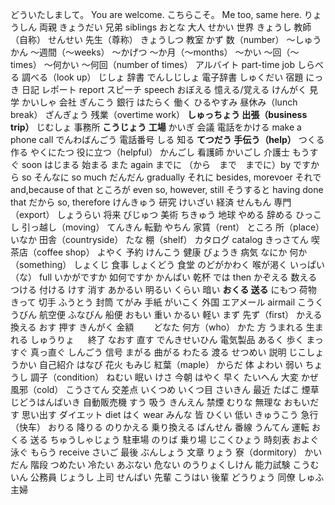 どういたしまして。 You are welcome.
こちらこそ。 Me too, same here.
りょうしん          両親
きょうだい          兄弟    siblings
おとな              大人
せかい              世界
きょうし            教師（自称）
せんせい            先生（尊称）
きょうしつ          教室
かず                数（number）
～しゅうかん        ～週間（～weeks）
～かげつ            ～か月（～months）
～かい             ～回（～times）
～何かい            ～何回（number of times）
アルバイト          part-time job
しらべる            調べる（look up）
じしょ              辞書
でんしじしょ        電子辞書
しゅくだい          宿題
にっき              日記
レポート            report
スピーチ            speech
おぼえる            憶える/覚える
けんがく            見学
かいしゃ            会社
ぎんこう            銀行
はたらく            働く
ひるやすみ          昼休み（lunch break）
ざんぎょう          残業（overtime work）
**しゅっちょう        出張（business trip）**
じむしょ            事務所
**こうじょう          工場**
かいぎ              会議
電話をかける        make a phone call
でんわばんごう      電話番号
しる               知る
**てつだう           手伝う（help）**
つくる             作る
やくにたつ          役に立つ（helpful）
かんごし            看護師
かいごし            介護士
もうすぐ            soon
はじまる            始まる
また                again
までに              （から　まで　までに）by
ですから             so
そんなに             so much
だんだん             gradually
それに              besides, morevoer
それで              and,because of that
ところが            even so, however, still
そうすると          having done that
だから              so, therefore
けんきゅう          研究
けいざい            経済
せんもん            専門（export）
しょうらい          将来
びじゅつ            美術
ちきゅう            地球
やめる              辞める
ひっこし            引っ越し（moving）
てんきん            転勤
やちん              家賃（rent）
ところ              所（place）
いなか              田舎（countryside）
たな                棚（shelf）
カタログ            catalog
きっさてん          喫茶店（coffee shop）
よやく              予約
けんこう            健康
びょうき            病気
なにか              何か（something）
しょくじ            食事
しょくどう          食堂
のどがかわく        喉が渇く
いっぱい（な）       full
いかがですか        如何ですか
かんぱい            乾杯
では                then
かぞえる            数える
つける              付ける
けす                消す
あかるい            明るい
くらい              暗い
**おくる              送る**
にもつ              荷物
きって              切手
ふうとう            封筒
てがみ              手紙
がいこく            外国
エアメール          airmail
こうくうびん        航空便
ふなびん            船便
おもい             重い
かるい             軽い
まず              先ず（first）
かえる              換える
おす                押す
きんがく            金額　　
どなた              何方（who）
かた                方
うまれる            生まれる
しゅうりょ     　   終了
なおす              直す
でんきせいひん      電気製品
あるく              歩く
まっすぐ            真っ直ぐ
しんごう            信号
まがる              曲がる
わたる              渡る
せつめい            説明
じこしょうかい      自己紹介
はなび              花火
もみじ              紅葉（maple）
からだ              体
よわい              弱い
ちょうし            調子（condition）
ねむい              眠い
けさ                今朝
はやく              早く
たいへん            大変
かぜ                風邪（cold）
こうさてん          交差点
いくつめ            いくつ目
さいきん            最近
たばこ              煙草
じどうはんばいき    自動販売機
すう                吸う
きんえん            禁煙
むりな              無理な
おもいだす          思い出す
ダイエット          diet
はく                wear
みんな              皆
ひくい              低い
きゅうこう          急行（快车）
おりる              降りる
のりかえる          乗り換える
ばんせん            番線
うんてん            運転
おくる              送る
ちゅうしゃじょう     駐車場
のりば              乗り場
じこくひょう         時刻表
およぐ              泳ぐ
もらう              receive
さいご              最後
ぶんしょう          文章
りょう              寮（dormitory）
かいだん            階段
つめたい            冷たい
あぶない            危ない
のうりょくしけん    能力試験
こうむいん          公務員
じょうし            上司
せんぱい            先輩
こうはい            後輩
どうりょう          同僚
しゅふ              主婦